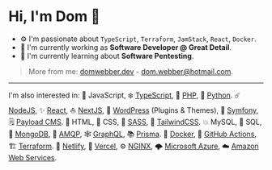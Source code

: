 # Hi, I'm Dom 👋

- ⚙️ I'm passionate about `TypeScript`, `Terraform`, `JamStack`, `React`, `Docker`.
- 🔭 I'm currently working as **Software Developer @ Great Detail**.
- 💭 I'm currently learning about **Software Pentesting**.

> More from me: [domwebber.dev](https://domwebber.dev) - <dom.webber@hotmail.com>.

---

I'm also interested in:
📏 JavaScript, ❄️ [TypeScript][tech-typescript], 🐘 [PHP][tech-php], 🐍 [Python][tech-python].
☄️ [NodeJS][tech-nodejs], ✨ [React][tech-reactjs], ⛵ [NextJS][tech-nextjs], 🔌 [WordPress][tech-wordpress] (Plugins & Themes), 📖 [Symfony][tech-symfony], 🗒️ [Payload CMS][tech-payloadcms].
📝 HTML, 💄 CSS, 💍 [SASS][tech-sass], 🦑 [TailwindCSS][tech-tailwindcss].
💥 MySQL, 📃 SQL, 📑 [MongoDB][tech-mongodb], 📩 [AMQP][tech-amqp],  🕸️ [GraphQL][tech-graphql], 📚 [Prisma][tech-prisma].
🐳 [Docker][tech-docker], 🏃 [GitHub Actions][tech-github-actions], 🏗️ [Terraform][tech-terraform].
🛒 [Netlify][tech-netlify], 🧰 [Vercel][tech-vercel], ⚙️ [NGINX][tech-nginx], 🌩️ [Microsoft Azure][tech-azure], ☁️ [Amazon Web Services][tech-aws].

<!-- Technologies: -->
[tech-typescript]: https://typescriptlang.org "TypeScript's Website"
[tech-nodejs]: https://nodejs.org "NodeJS' Website"
[tech-reactjs]: https://reactjs.org "ReactJS' Website"
[tech-nextjs]: https://nextjs.org "NextJS' Website"
[tech-python]: https://python.org "Python's Website"
[tech-php]: https://php.net "PHP's Website"
[tech-symfony]: https://symfony.com "Symfony's Website"
[tech-wordpress]: https://wordpress.org "WordPress' Website"
[tech-sass]: https://sass-lang.com "Sass' Website"
[tech-golang]: https://go.dev "Go's Website"
[tech-docker]: https://docker.com "Docker's Website"
[tech-tailwindcss]: https://tailwindcss.com "TailwindCSS' Website"
[tech-bash]: https://gnu.org/software/bash/ "Bash's Website"
[tech-mongodb]: https://mongodb.com "MongoDB's Website"
[tech-github-actions]: https://github.com/features/actions "GitHub Actions Feature Page"
[tech-netlify]: https://netlify.com "Netlify's Website"
[tech-nginx]: https://nginx.org "NGINX's Website"
[tech-payloadcms]: https://payloadcms.com "Payload CMS' Website"
[tech-vercel]: https://vercel.com "Vercel's Website"
[tech-chatgpt]: https://openai.com/blog/chatgpt "ChatGPT's Website"
[tech-graphql]: https://graphql.org "The GraphQL Specification's Website"
[tech-amqp]: https://amqp.org "The AMQP Specification's Website"
[tech-terraform]: https://terraform.io "Terraform by Hashicorp's Website"
[tech-azure]: https://azure.microsoft.com "Microsoft Azure's Website"
[tech-aws]: https://aws.amazon.com "Amazon Web Services' Website"
[tech-prisma]: https://github.com/prisma/prisma "Prisma's GitHub Repository"
